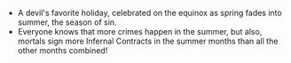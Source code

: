 - A devil's favorite holiday, celebrated on the equinox as spring fades into summer, the season of sin.
- Everyone knows that more crimes happen in the summer, but also, mortals sign more Infernal Contracts in the summer months than all the other months combined!